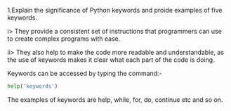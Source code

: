 1.Explain the significance of Python keywords and proide examples of five keywords.  

 i>   They provide a consistent set of instructions that programmers can use to create complex programs with ease.  

 ii>  They also help to make the code more readable and understandable, as the use of keywords makes it clear what each part of the code is doing.  
 
 Keywords can be accessed by typing the command:-  

```python
help('keywords')  
```

The examples of keywords are help, while, for, do, continue etc and so on.     
    